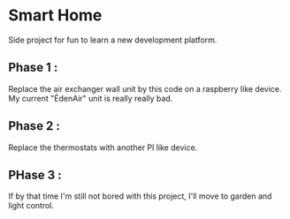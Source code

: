 ﻿# Smart Home

Side project for fun to learn a new development platform.

## Phase 1 :
Replace the air exchanger wall unit by this code on a raspberry like device. My current "ÉdenAir" unit is really really bad.

## Phase 2 : 
Replace the thermostats with another PI like device.

## PHase 3 : 
If by that time I'm still not bored with this project, I'll move to garden and light control. 